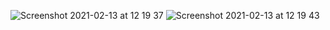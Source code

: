 ![Screenshot 2021-02-13 at 12 19 37](https://github.com/rachalabidi/SpringBootLearn/assets/74420254/b71c8dc4-820a-4b61-8f86-9f8aa928825c)
![Screenshot 2021-02-13 at 12 19 43](https://github.com/rachalabidi/SpringBootLearn/assets/74420254/2804ba43-54ab-472f-98ae-166b547050cb)
